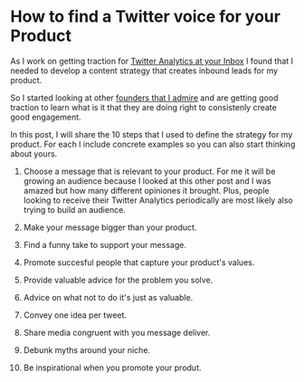# How to find a Twitter voice for your Product

As I work on getting traction for [Twitter Analytics at your Inbox](https://santiagoq.gumroad.com/l/twitter-analytics) I found that I needed to develop a content strategy that creates inbound leads for my product.

So I started looking at other [founders that I admire](https://twitter.com/agazdecki) and are getting good traction to learn what is it that they are doing right to consistenly create good engagement.

In this post, I will share the 10 steps that I used to define the strategy for my product. For each I include concrete examples so you can also start thinking about yours.

1. Choose a message that is relevant to your product.
For me it will be growing an audience because I looked at this other post and I was amazed but how many different opiniones it brought. Plus, people looking to receive their Twitter Analytics periodically are most likely also trying to build an audience.

2. Make your message bigger than your product.


3. Find a funny take to support your message.


4. Promote succesful people that capture your product's values.


5. Provide valuable advice for the problem you solve.


6. Advice on what not to do it's just as valuable.


7. Convey one idea per tweet.


8. Share media congruent with you message deliver.


9. Debunk myths around your niche.


10. Be inspirational when you promote your produt.
